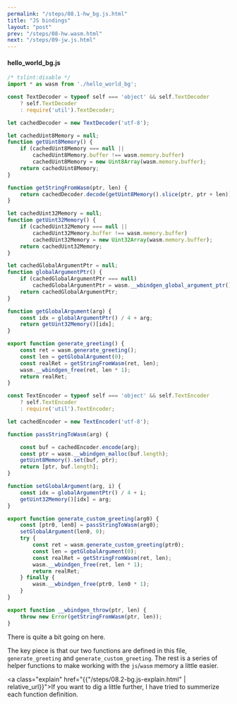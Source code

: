 ```yaml
---
permalink: "/steps/08.1-hw_bg.js.html"
title: "JS bindings"
layout: "post"
prev: "/steps/08-hw.wasm.html"
next: "/steps/09-jw.js.html"
---
```

#### hello_world_bg.js
```js
/* tslint:disable */
import * as wasm from './hello_world_bg';

const TextDecoder = typeof self === 'object' && self.TextDecoder
    ? self.TextDecoder
    : require('util').TextDecoder;

let cachedDecoder = new TextDecoder('utf-8');

let cachedUint8Memory = null;
function getUint8Memory() {
    if (cachedUint8Memory === null ||
        cachedUint8Memory.buffer !== wasm.memory.buffer)
        cachedUint8Memory = new Uint8Array(wasm.memory.buffer);
    return cachedUint8Memory;
}

function getStringFromWasm(ptr, len) {
    return cachedDecoder.decode(getUint8Memory().slice(ptr, ptr + len));
}

let cachedUint32Memory = null;
function getUint32Memory() {
    if (cachedUint32Memory === null ||
        cachedUint32Memory.buffer !== wasm.memory.buffer)
        cachedUint32Memory = new Uint32Array(wasm.memory.buffer);
    return cachedUint32Memory;
}

let cachedGlobalArgumentPtr = null;
function globalArgumentPtr() {
    if (cachedGlobalArgumentPtr === null)
        cachedGlobalArgumentPtr = wasm.__wbindgen_global_argument_ptr();
    return cachedGlobalArgumentPtr;
}

function getGlobalArgument(arg) {
    const idx = globalArgumentPtr() / 4 + arg;
    return getUint32Memory()[idx];
}

export function generate_greeting() {
    const ret = wasm.generate_greeting();
    const len = getGlobalArgument(0);
    const realRet = getStringFromWasm(ret, len);
    wasm.__wbindgen_free(ret, len * 1);
    return realRet;
}

const TextEncoder = typeof self === 'object' && self.TextEncoder
    ? self.TextEncoder
    : require('util').TextEncoder;

let cachedEncoder = new TextEncoder('utf-8');

function passStringToWasm(arg) {

    const buf = cachedEncoder.encode(arg);
    const ptr = wasm.__wbindgen_malloc(buf.length);
    getUint8Memory().set(buf, ptr);
    return [ptr, buf.length];
}

function setGlobalArgument(arg, i) {
    const idx = globalArgumentPtr() / 4 + i;
    getUint32Memory()[idx] = arg;
}

export function generate_custom_greeting(arg0) {
    const [ptr0, len0] = passStringToWasm(arg0);
    setGlobalArgument(len0, 0);
    try {
        const ret = wasm.generate_custom_greeting(ptr0);
        const len = getGlobalArgument(0);
        const realRet = getStringFromWasm(ret, len);
        wasm.__wbindgen_free(ret, len * 1);
        return realRet;
    } finally {
        wasm.__wbindgen_free(ptr0, len0 * 1);
    }
}

export function __wbindgen_throw(ptr, len) {
    throw new Error(getStringFromWasm(ptr, len));
}
```

<div class="exlain">
There is quite a bit going on here. 

The key piece is that our two functions are defined in this file, <code>generate_greeting</code> and <code>generate_custom_greeting</code>. The rest is a series of helper functions to make working with the <code>js</code>/<code>wasm</code> memory a little easier. 
</div>

<a class="explain" href="{{"/steps/08.2-bg.js-explain.html" | relative_url}}">If you want to dig a little further, I have tried to summerize each function definition.</a>